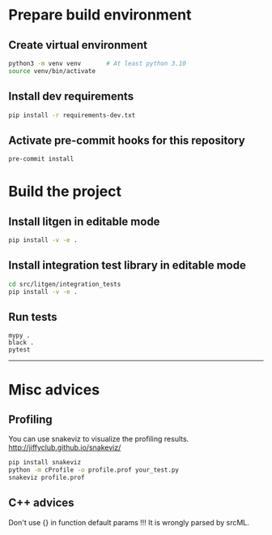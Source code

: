 # Prepare build environment

## Create virtual environment

```bash
python3 -m venv venv       # At least python 3.10
source venv/bin/activate
```

## Install dev requirements

```bash
pip install -r requirements-dev.txt
```

## Activate pre-commit hooks for this repository

```bash
pre-commit install
```

# Build the project

## Install litgen in editable mode

```bash
pip install -v -e .
```

## Install integration test library in editable mode

```bash
cd src/litgen/integration_tests
pip install -v -e .
```

## Run tests
```
mypy .
black .
pytest
```

---

# Misc advices

## Profiling

You can use snakeviz to visualize the profiling results.
http://jiffyclub.github.io/snakeviz/

```bash
pip install snakeviz
python -m cProfile -o profile.prof your_test.py
snakeviz profile.prof
```

## C++ advices
Don't use {} in function default params !!! It is wrongly parsed by srcML.
